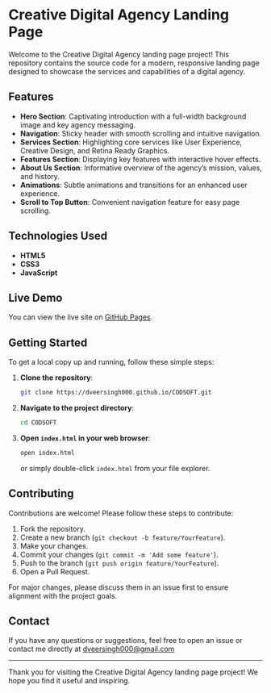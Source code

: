 # Creative Digital Agency Landing Page

Welcome to the Creative Digital Agency landing page project! This repository contains the source code for a modern, responsive landing page designed to showcase the services and capabilities of a digital agency.

## Features

- **Hero Section**: Captivating introduction with a full-width background image and key agency messaging.
- **Navigation**: Sticky header with smooth scrolling and intuitive navigation.
- **Services Section**: Highlighting core services like User Experience, Creative Design, and Retina Ready Graphics.
- **Features Section**: Displaying key features with interactive hover effects.
- **About Us Section**: Informative overview of the agency’s mission, values, and history.
- **Animations**: Subtle animations and transitions for an enhanced user experience.
- **Scroll to Top Button**: Convenient navigation feature for easy page scrolling.

## Technologies Used

- **HTML5**
- **CSS3**
- **JavaScript**

## Live Demo

You can view the live site on [GitHub Pages](https://dveersingh000.github.io/CODSOFT/).

## Getting Started

To get a local copy up and running, follow these simple steps:

1. **Clone the repository**:
    ```sh
    git clone https://dveersingh000.github.io/CODSOFT.git
    ```
2. **Navigate to the project directory**:
    ```sh
    cd CODSOFT
    ```
3. **Open `index.html` in your web browser**:
    ```sh
    open index.html
    ```
    or simply double-click `index.html` from your file explorer.

## Contributing

Contributions are welcome! Please follow these steps to contribute:

1. Fork the repository.
2. Create a new branch (`git checkout -b feature/YourFeature`).
3. Make your changes.
4. Commit your changes (`git commit -m 'Add some feature'`).
5. Push to the branch (`git push origin feature/YourFeature`).
6. Open a Pull Request.

For major changes, please discuss them in an issue first to ensure alignment with the project goals.


## Contact

If you have any questions or suggestions, feel free to open an issue or contact me directly at dveersingh000@gmail.com

---

Thank you for visiting the Creative Digital Agency landing page project! We hope you find it useful and inspiring.
